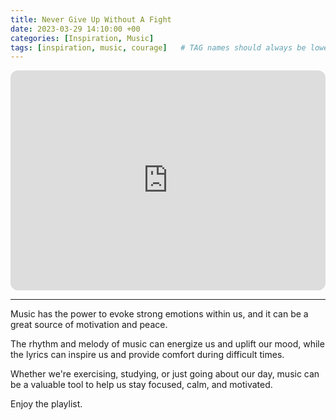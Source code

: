 ```yaml
---
title: Never Give Up Without A Fight
date: 2023-03-29 14:10:00 +00
categories: [Inspiration, Music]
tags: [inspiration, music, courage]   # TAG names should always be lowercase
---
```


<iframe style="border-radius:12px" src="https://open.spotify.com/embed/playlist/4AQHZDCZ0iPcdbUR1dqvDV?utm_source=generator&theme=0" width="100%" height="352" frameBorder="0" allowfullscreen="" allow="autoplay; clipboard-write; encrypted-media; fullscreen; picture-in-picture" loading="lazy"></iframe>

<br>
<hr>

Music has the power to evoke strong emotions within us, and it can be a great source of motivation and peace. 

The rhythm and melody of music can energize us and uplift our mood, while the lyrics can inspire us and provide comfort during difficult times. 

Whether we're exercising, studying, or just going about our day, music can be a valuable tool to help us stay focused, calm, and motivated.

Enjoy the playlist.